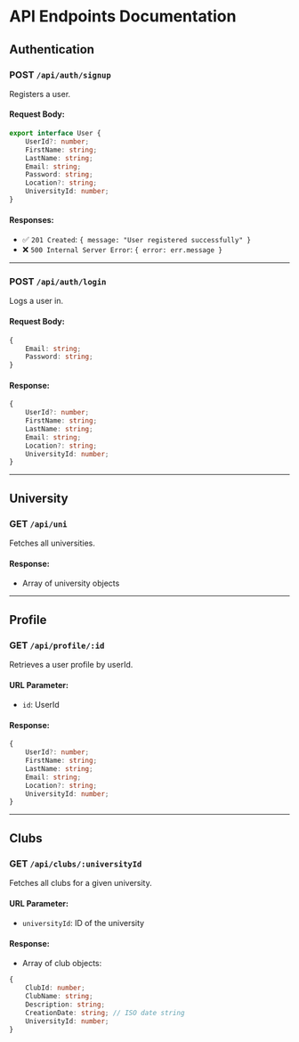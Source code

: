 # API Endpoints Documentation

## Authentication

### POST `/api/auth/signup`
Registers a user.

#### Request Body:
```ts
export interface User {
    UserId?: number;
    FirstName: string;
    LastName: string;
    Email: string;
    Password: string;
    Location?: string;
    UniversityId: number;
}
```

#### Responses:
- ✅ `201 Created`: `{ message: "User registered successfully" }`
- ❌ `500 Internal Server Error`: `{ error: err.message }`

---

### POST `/api/auth/login`
Logs a user in.

#### Request Body:
```ts
{
    Email: string;
    Password: string;
}
```

#### Response:
```ts
{
    UserId?: number;
    FirstName: string;
    LastName: string;
    Email: string;
    Location?: string;
    UniversityId: number;
}
```

---

## University

### GET `/api/uni`
Fetches all universities.

#### Response:
- Array of university objects

---

## Profile

### GET `/api/profile/:id`
Retrieves a user profile by userId.

#### URL Parameter:
- `id`: UserId

#### Response:
```ts
{
    UserId?: number;
    FirstName: string;
    LastName: string;
    Email: string;
    Location?: string;
    UniversityId: number;
}
```

---

## Clubs

### GET `/api/clubs/:universityId`
Fetches all clubs for a given university.

#### URL Parameter:
- `universityId`: ID of the university

#### Response:
- Array of club objects:

```ts
{
    ClubId: number;
    ClubName: string;
    Description: string;
    CreationDate: string; // ISO date string
    UniversityId: number;
}
```

